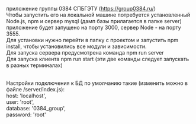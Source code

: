 приложение группы 0384 СПБГЭТУ (https://group0384.ru/)<br>
Чтобы запустить его на локальной машине потребуется установленный Node.js, npm и сервер mysql (дамп базы прилагается в папке server)<br>
приложение будет запущено на порту 3000, сервер Node - на порту 3555. <br>
Для установки нужно перейти в папку с проектом и запустить npm install, чтобы установились все модули и зависимости.<br>
Для запуска сервера предусмотрена команда npm run server<br>
Для запуска клиента npm run start (эти две команды следует запускать в разных терминалах)<br><br>

Настройки подключения к БД по умолчанию такие (изменить можно в файле /server/index.js):<br>
  host: 'localhost',<br>
  user: 'root',<br>
  database: '0384_group',<br>
  password: 'root'<br>
